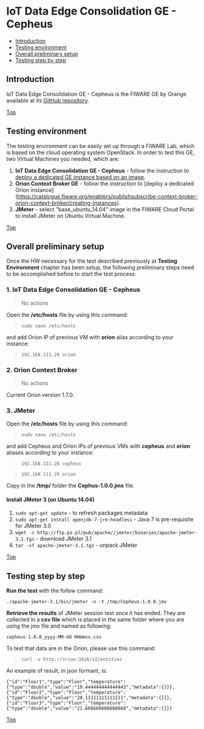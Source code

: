 # IoT Data Edge Consolidation GE - Cepheus #

* [Introduction](#introduction)
* [Testing environment](#testing-environment)
* [Overall preliminary setup](#overall-preliminary-setup)
* [Testing step by step](#testing-step-by-step)


## Introduction ##

IoT Data Edge Consolidation GE - Cepheus is the FIWARE GE by Orange available at its [GitHub repository](https://github.com/Orange-OpenSource/fiware-cepheus).

[Top](#iot-data-edge-consolidation-ge---cepheus)

## Testing environment ##

The testing environment can be easily set up through a FIWARE Lab, which is based on the cloud operating system OpenStack. 
In order to test this GE, two Virtual Machines you needed, which are: 

1. **IoT Data Edge Consolidation GE - Cepheus** - follow the instruction to [deploy a dedicated GE instance based on an image](https://catalogue.fiware.org/enablers/iot-data-edge-consolidation-ge-cepheus/creating-instances ).
2. **Orion Context Broker GE** - follow the instruction to [deploy a dedicated Orion instance] (https://catalogue.fiware.org/enablers/publishsubscribe-context-broker-orion-context-broker/creating-instances).
3. **JMeter** - select "base_ubuntu_14.04" image in the FIWARE Cloud Portal to install JMeter on Ubuntu Virtual Machine.


[Top](#iot-data-edge-consolidation-ge---cepheus)

## Overall preliminary setup ##

Once the HW necessary for the test described previously at **Testing Environment** chapter has been setup, the following preliminary steps need to be accomplished before to start the test process:

### 1. IoT Data Edge Consolidation GE - Cepheus ###

> No actions

Open the **/etc/hosts** file by using this command:

> `sudo nano /etc/hosts` 

and add Orion IP of previous VM with **orion** alias according to your instance: 

> `192.168.111.29 orion`

### 2. Orion Context Broker ###

> No actions

Current Orion version 1.7.0.

### 3. JMeter ###

Open the **/etc/hosts** file by using this command:

> `sudo nano /etc/hosts` 

and add Cepheus and Orion IPs of previous VMs with **cepheus** and **orion** aliases according to your instance: 

> `192.168.111.28 cepheus`

> `192.168.111.29 orion`


Copy in the **/tmp/** folder the **Cephus-1.0.0.jmx** file.


#### Install JMeter 3 (on Ubuntu 14.04) ####

1. `sudo apt-get update` - to refresh packages metadata
2. `sudo apt-get install openjdk-7-jre-headless` - Java 7 is pre-requisite for JMeter 3.0
3. `wget -c http://ftp.ps.pl/pub/apache//jmeter/binaries/apache-jmeter-3.1.tgz` - download JMeter 3.1
4. `tar -xf apache-jmeter-3.1.tgz` - unpack JMeter

[Top](#iot-data-edge-consolidation-ge---cepheus)

## Testing step by step ##

**Run the test** with the follow command: 

`./apache-jmeter-3.1/bin/jmeter -n -t /tmp/Cepheus-1.0.0.jmx`

**Retrieve the results** of JMeter session test once it has ended. They are collected in a **csv file** which is placed in the same folder where you are using the jmx file and named as following: 

`cepheus-1.0.0_yyyy-MM-dd HHmmss.csv`

To test that data are in the Orion, please use this command:

> `curl -v http://orion:1026/v2/entities`

An example of result, in json formant, is:

`{"id":"Floor1","type":"Floor","temperature":{"type":"double","value":"19.444444444444443","metadata":{}}},{"id":"Floor2","type":"Floor","temperature":{"type":"double","value":"20.11111111111111","metadata":{}}},{"id":"Floor3","type":"Floor","temperature":{"type":"double","value":"21.666666666666668","metadata":{}}}`

[Top](#iot-data-edge-consolidation-ge---cepheus)